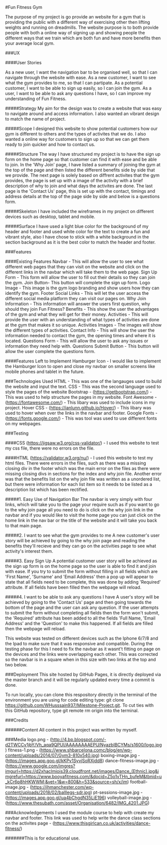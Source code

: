 #Fun Fitness Gym

The purpose of my project is go provide an website for a gym that is providing the public with a different way of exercising other then lifting weights and running on dreadmills.
The website purpose is to both provide people with both a online way of signing up and showing people the different ways that we train which are both fun and have more benefits then your average local gym. 

###UX

####User Stories

As a new user, I want the navigation bar to be organised well, so that I can navigate through the website with ease.
As a new customer, I want to see what the gym provides to me, so that I can partipate.
As a potential customer, I want to be able to sign up easily, so I can join the gym.
As a user, I want to be able to ask any questions I have, so I can improve my understanding of Fun Fitness.

#####Strategy
My aim for the design was to create a website that was easy to navigate around and access information.
I also wanted an vibrant design to match the name of project.

#####Scope
I designed this website to show potential customers how our gym is different to others and the types of activites that we do. 
I also wanted a online way for customers to sign up so that we can get them ready to join quicker and how to contact us.

#####Structure
The way I have structured my project is to have the sign up form on the home page so that customer can find it with ease and be able to join.
In the 'Why Join' page, I have listed a summary of joining the gym at the top of the page and then listed the different benefits side by side that we provide.
The next page is solely based on diffrent activites that the gym provides, the page is set up with a image of the activity with a brief description of why to join and what days the activites are done.
The last page is the 'Contact Us' page, this is set up with the contact, timings and address details at the top of the page side by side and below is a questions form.

#####Skeleton
I have included the wireframes in my project on different devices such as desktop, tablet and mobile.

#####Surface
I have used a light blue color for the background of my header and footer and used white color for the text to create a fun and vibrant style, also I have chose to stick with a white background in the section background as it is the best color to match the header and footer.

###Features

####Existing Features
Navbar - This will allow the user to see what different web pages that they can visit on the website and click on the different links in the navbar which will take them to the web page.
Sign Up Form - This form will allow the user to fill out their details so they can join the gym.
Join Button- This button will complete the sign up form.
Logo Image - This image is the gym logo branding and show users how they can identify the gym.
Footer Social Links - This will let the user access the different social media platform they can visit our pages on.
Why Join Information - This information will answer the users first question, why should they join Fun Fitness?
Benefits - This show the user the advantages of the gym and what they will get for their money. 
Activities - This will provide the user with an understanding of what types of activities are done at the gym that makes it so unique.
Activities Images - The images will show the different types of activities.
Contact Info - This will show the user the information needed to contact the gym, the opening times and where it is located.
Questions Form - This will allow the user to ask any issues or information they need help with.
Questions Submit Button - This button will allow the user complete the questions form.

####Features Left to Implement
Hamburger Icon - I would like to implement the Hamburger Icon to open and close my navbar on smaller screens like mobile phones and tablet in the future. 

###Technologies Used
HTML - This was one of the langauges used to build the website and input the text.
CSS - This was the second language used to style the pages of the website 
Bootstrap - (https://getbootstrap.com/) - This was used to help structure the pages in my website.
Font Awesome - (https://fontawesome.com/) - This libary was used to include icons in my project.
Hover CSS - (https://ianlunn.github.io/Hover/) - This libary was used to hover when over the links in the navbar and footer.
Google Fonts - (https://fonts.google.com/) - This was tool was used to use different fonts on my webpages.


###Testing

####CSS 
(https://jigsaw.w3.org/css-validator/) - I used this website to test my css file, there were no errors on the file.

####HTML
(https://validator.w3.org/nu/) - I used this website to test my html files. There were errors in the files, such as there was a missing closing div in the footer which was the main error on the files as there were missing closing divs in sections for the index and why join file.
Another error was that the benefits list on the why join file was written as a unordered list, but there were information for each list item so it needs to be listed as a description list which has been rectified.

#####1. Easy Use of Navigation Bar 
The navbar is very simply with four links, which will take you to the page your require such as if you want to go to the why join page all you need to do is click on the why join link in the navbar and if you would like to visit the home page you can just click on the home link in the nav bar or the title of the website and it will take you back to that main page.

#####2. I want to see what the gym provides to me 
A new customer's user story will be achieved by going to the why join page and reading the benefits they'll recieve and they can go on the activities page to see what activity's interest them.

#####3. Easy Sign Up
A potential customer user story will be achieved as the sign up form is on the home page so the user is able to find it and join with ease.
If you try to submit the form without filling in all fields which are 'First Name', 'Surname' and 'Email Address' then a pop up will appear to state that all fields need to be complete, this was done by adding 'Required' attribute.
If all fields have been filled then the webpage will reload.  

#####4. I want to be able to ask any questions I have
A user's story will be achieved by going to the 'Contact Us' page and then going towards the bottom of the page and the user can ask any question.
If the user attempts to submit the form without completing all fields then the form won't submit, the 'Required' attribute has been added to all the fields 'Full Name, 'Email Address' and the 'Question' to make this happened.
If all fields are filled then the webpage will reload. 

This website was tested on different devices such as the Iphone 6/7/8 and the Ipad to make sure that it was responsive and compatible.
During the testing phase for this I need to fix the navbar as it wasnt't fitting on page on the devices and the links were overlapping each other.
This was corrected so the navbar is in a square when in this size with two links at the top and two below.

###Deployment
This site hosted by GitHub Pages, it is directly deployed via the master branch and it will be regularly updated every time a commit is done.

To run locally, you can clone this respository directly in the terminal of the environment you are using for code editing type: git clone https://github.com/WHusssain937/Milestone-Project.git.
To cut ties with this GitHub repository, type git remote rm origin into the terminal.

###Credits

######Content
All content in this project was written by myself. 

###Media
logo.png - (http://4.bp.blogspot.com/-d2TWCCv1jbY/Vh_aqa9QPUI/AAAAAAAAEPU/NyazbIBCYMs/s1600/logo.jpg) 
fitness-1.png - (https://www.shbarcelona.comc/blog/en/wp-content/uploads/2014/07/Gym3-810x540.jpg)
boxing-image.jpg - (https://images.app.goo.gl/kKPv1SyvjSoRXjdd8)
dance-fitness-image.jpg - (https://www.google.com/imgres?imgurl=https://d2xhaclmiois39.cloudfront.net/images/Dance_(Ethnic).jpg&imgrefurl=https://www.booyafitness.com/&docid=Z5o1vTHn_bufeM&tbnid=u_kCr6p8hHKWWM:&vet=1&w=800&h=533&source=sh/x/im)
football-image.jpg - (https://ihmanchester.com/wp-content/uploads/2018/02/balllegs-sdr.jpg)
pt-sessions-image.jpg - (https://images.app.goo.gl/ua4bChgdN35LiE196)
volleyball-image.jpg - (https://www.thesubath.com/asset/Organisation/6482/IMG_4201.JPG)

###Acknowledgements
I used the module course to help with create my navbar and footer.
This link was used to help write the dance class sections on the activites page - (https://www.thisgirlcan.co.uk/activities/dance-fitness/)

#######This is for educational use.